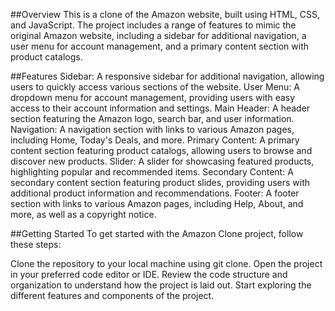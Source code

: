 ##Overview
This is a clone of the Amazon website, built using HTML, CSS, and JavaScript. The project includes a range of features to mimic the original Amazon website, including a sidebar for additional navigation, a user menu for account management, and a primary content section with product catalogs.

##Features
Sidebar: A responsive sidebar for additional navigation, allowing users to quickly access various sections of the website.
User Menu: A dropdown menu for account management, providing users with easy access to their account information and settings.
Main Header: A header section featuring the Amazon logo, search bar, and user information.
Navigation: A navigation section with links to various Amazon pages, including Home, Today's Deals, and more.
Primary Content: A primary content section featuring product catalogs, allowing users to browse and discover new products.
Slider: A slider for showcasing featured products, highlighting popular and recommended items.
Secondary Content: A secondary content section featuring product slides, providing users with additional product information and recommendations.
Footer: A footer section with links to various Amazon pages, including Help, About, and more, as well as a copyright notice.

##Getting Started
To get started with the Amazon Clone project, follow these steps:

Clone the repository to your local machine using git clone.
Open the project in your preferred code editor or IDE.
Review the code structure and organization to understand how the project is laid out.
Start exploring the different features and components of the project.
